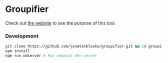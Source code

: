 # Groupifier

Check out [the website](https://jonatanklosko.github.io/groupifier)
to see the purpose of this tool.

### Development

```bash
git clone https://github.com/jonatanklosko/groupifier.git && cd groupifier
npm install
npm run wdserver # Run webpack-dev-server
```
